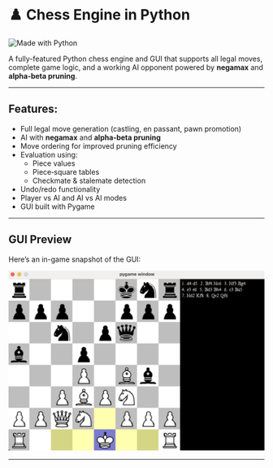 # ♟️ Chess Engine in Python

![Made with Python](https://img.shields.io/badge/Made%20with-Python-blue?logo=python&logoColor=white)

A fully-featured Python chess engine and GUI that supports all legal moves, complete game logic, and a working AI opponent powered by **negamax** and **alpha‑beta pruning**.

---


## Features:

-  Full legal move generation (castling, en passant, pawn promotion)
-  AI with **negamax** and **alpha‑beta pruning**
-  Move ordering for improved pruning efficiency
-  Evaluation using:
      - Piece values
      - Piece‑square tables
      - Checkmate & stalemate detection
-  Undo/redo functionality
-  Player vs AI and AI vs AI modes
-  GUI built with Pygame

---


## GUI Preview

Here’s an in-game snapshot of the GUI:

<img src="media/UI.png" alt="GUI Screenshot" width="600"/>


---
